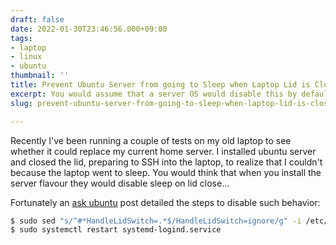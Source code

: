 ```yaml
---
draft: false
date: 2022-01-30T23:46:56.000+09:00
tags:
- laptop
- linux
- ubuntu
thumbnail: ''
title: Prevent Ubuntu Server from going to Sleep when Laptop Lid is Closed
excerpt: You would assume that a server OS would disable this by default...
slug: prevent-ubuntu-server-from-going-to-sleep-when-laptop-lid-is-closed

---
```

Recently I've been running a couple of tests on my old laptop to see whether it could replace my current home server. I installed ubuntu server and closed the lid, preparing to SSH into the laptop, to realize that I couldn't because the laptop went to sleep. You would think that when you install the server flavour they would disable sleep on lid close...

Fortunately an [ask ubuntu](https://askubuntu.com/questions/741271/disable-sleep-on-laptop-lid-close-in-tty1) post detailed the steps to disable such behavior:

```bash
$ sudo sed "s/^#*HandleLidSwitch=.*$/HandleLidSwitch=ignore/g" -i /etc/systemd/logind.conf
$ sudo systemctl restart systemd-logind.service
```
